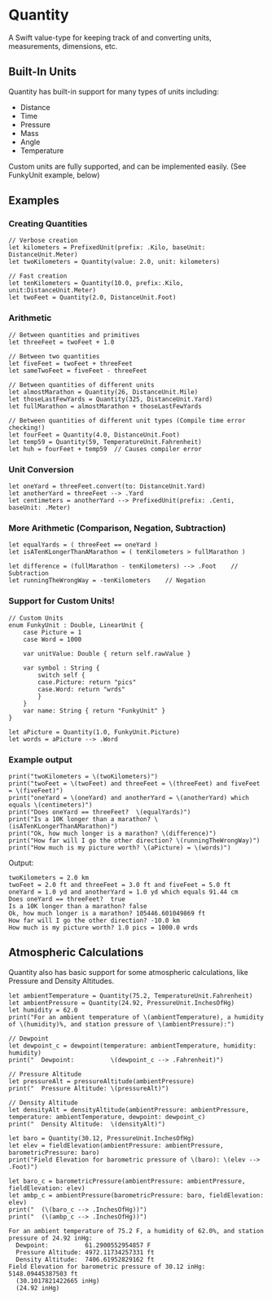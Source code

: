 # Quantity
A Swift value-type for keeping track of and converting units, measurements, dimensions, etc.

## Built-In Units
Quantity has built-in support for many types of units including:
* Distance
* Time
* Pressure
* Mass
* Angle
* Temperature

Custom units are fully supported, and can be implemented easily.  (See FunkyUnit example, below)

## Examples

### Creating Quantities
```
// Verbose creation
let kilometers = PrefixedUnit(prefix: .Kilo, baseUnit: DistanceUnit.Meter)
let twoKilometers = Quantity(value: 2.0, unit: kilometers)

// Fast creation
let tenKilometers = Quantity(10.0, prefix:.Kilo, unit:DistanceUnit.Meter)
let twoFeet = Quantity(2.0, DistanceUnit.Foot)
```

### Arithmetic
```
// Between quantities and primitives
let threeFeet = twoFeet + 1.0

// Between two quantities
let fiveFeet = twoFeet + threeFeet
let sameTwoFeet = fiveFeet - threeFeet

// Between quantities of different units
let almostMarathon = Quantity(26, DistanceUnit.Mile)
let thoseLastFewYards = Quantity(325, DistanceUnit.Yard)
let fullMarathon = almostMarathon + thoseLastFewYards

// Between quantities of different unit types (Compile time error checking!)
let fourFeet = Quantity(4.0, DistanceUnit.Foot)
let temp59 = Quantity(59, TemperatureUnit.Fahrenheit)
let huh = fourFeet + temp59  // Causes compiler error
```

### Unit Conversion
```
let oneYard = threeFeet.convert(to: DistanceUnit.Yard)
let anotherYard = threeFeet --> .Yard
let centimeters = anotherYard --> PrefixedUnit(prefix: .Centi, baseUnit: .Meter)
```

### More Arithmetic (Comparison, Negation, Subtraction)
```
let equalYards = ( threeFeet == oneYard )
let isATenKLongerThanAMarathon = ( tenKilometers > fullMarathon )

let difference = (fullMarathon - tenKilometers) --> .Foot    // Subtraction
let runningTheWrongWay = -tenKilometers    // Negation
```

### Support for Custom Units!
```
// Custom Units
enum FunkyUnit : Double, LinearUnit {
    case Picture = 1
    case Word = 1000
    
    var unitValue: Double { return self.rawValue }
    
    var symbol : String {
        switch self {
        case.Picture: return "pics"
        case.Word: return "wrds"
        }
    }
    var name: String { return "FunkyUnit" }
}

let aPicture = Quantity(1.0, FunkyUnit.Picture)
let words = aPicture --> .Word
```


### Example output
```
print("twoKilometers = \(twoKilometers)")
print("twoFeet = \(twoFeet) and threeFeet = \(threeFeet) and fiveFeet = \(fiveFeet)")
print("oneYard = \(oneYard) and anotherYard = \(anotherYard) which equals \(centimeters)")
print("Does oneYard == threeFeet?  \(equalYards)")
print("Is a 10K longer than a marathon? \(isATenKLongerThanAMarathon)")
print("Ok, how much longer is a marathon? \(difference)")
print("How far will I go the other direction? \(runningTheWrongWay)")
print("How much is my picture worth? \(aPicture) = \(words)")
```
Output:
```
twoKilometers = 2.0 km
twoFeet = 2.0 ft and threeFeet = 3.0 ft and fiveFeet = 5.0 ft
oneYard = 1.0 yd and anotherYard = 1.0 yd which equals 91.44 cm
Does oneYard == threeFeet?  true
Is a 10K longer than a marathon? false
Ok, how much longer is a marathon? 105446.601049869 ft
How far will I go the other direction? -10.0 km
How much is my picture worth? 1.0 pics = 1000.0 wrds
```

## Atmospheric Calculations
Quantity also has basic support for some atmospheric calculations, like Pressure and Density Altitudes.

```
let ambientTemperature = Quantity(75.2, TemperatureUnit.Fahrenheit)
let ambientPressure = Quantity(24.92, PressureUnit.InchesOfHg)
let humidity = 62.0
print("For an ambient temperature of \(ambientTemperature), a humidity of \(humidity)%, and station pressure of \(ambientPressure):")

// Dewpoint
let dewpoint_c = dewpoint(temperature: ambientTemperature, humidity: humidity)
print("  Dewpoint:          \(dewpoint_c --> .Fahrenheit)")

// Pressure Altitude
let pressureAlt = pressureAltitude(ambientPressure)
print("  Pressure Altitude: \(pressureAlt)")

// Density Altitude
let densityAlt = densityAltitude(ambientPressure: ambientPressure, temperature: ambientTemperature, dewpoint: dewpoint_c)
print("  Density Altitude:  \(densityAlt)")

let baro = Quantity(30.12, PressureUnit.InchesOfHg)
let elev = fieldElevation(ambientPressure: ambientPressure, barometricPressure: baro)
print("Field Elevation for barometric pressure of \(baro): \(elev --> .Foot)")

let baro_c = barometricPressure(ambientPressure: ambientPressure, fieldElevation: elev)
let ambp_c = ambientPressure(barometricPressure: baro, fieldElevation: elev)
print("  (\(baro_c --> .InchesOfHg))")
print("  (\(ambp_c --> .InchesOfHg))")
```
```
For an ambient temperature of 75.2 F, a humidity of 62.0%, and station pressure of 24.92 inHg:
  Dewpoint:          61.2900552954857 F
  Pressure Altitude: 4972.11734257331 ft
  Density Altitude:  7406.61952829162 ft
Field Elevation for barometric pressure of 30.12 inHg: 5148.09445387503 ft
  (30.1017821422665 inHg)
  (24.92 inHg)
```
